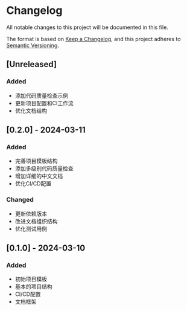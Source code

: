# Changelog

All notable changes to this project will be documented in this file.

The format is based on [Keep a Changelog](https://keepachangelog.com/en/1.0.0/),
and this project adheres to [Semantic Versioning](https://semver.org/spec/v2.0.0.html).

## [Unreleased]

### Added
- 添加代码质量检查示例
- 更新项目配置和CI工作流
- 优化文档结构

## [0.2.0] - 2024-03-11

### Added
- 完善项目模板结构
- 添加多级别代码质量检查
- 增加详细的中文文档
- 优化CI/CD配置

### Changed
- 更新依赖版本
- 改进文档组织结构
- 优化测试用例

## [0.1.0] - 2024-03-10

### Added
- 初始项目模板
- 基本的项目结构
- CI/CD配置
- 文档框架 